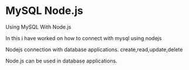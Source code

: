 # MySQL Node.js
Using MySQL With Node.js


In this i have worked on how to connect with mysql using nodejs

   Nodejs connection with database applications.
   create,read,update,delete   
   
   Node.js can be used in database applications.
    

